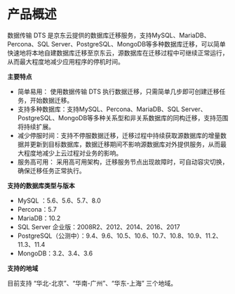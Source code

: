 # 产品概述

数据传输 DTS 是京东云提供的数据库迁移服务，支持MySQL、MariaDB、Percona、SQL Server、PostgreSQL、MongoDB等多种数据库迁移，可以简单快速地将本地自建数据库迁移至京东云，源数据库在迁移过程中可继续正常运行，从而最大程度地减少应用程序的停机时间。

**主要特点**

- 简单易用： 使用数据传输 DTS 执行数据迁移，只需简单几步即可创建迁移任务，开始数据迁移。  
- 支持多种数据库：支持MySQL、Percona、MariaDB、SQL Server、PostgreSQL、MongoDB等多种关系型和非关系数据库的同构迁移，支持范围将持续扩展。 
- 减少停服时间：支持不停服数据迁移，迁移过程中持续获取源数据库的增量数据并更新到目标数据库，数据迁移期间不影响源数据库对外提供服务，从而最大程度地减少上云过程对业务的影响。 
- 服务高可用： 采用高可用架构，迁移服务节点出现故障时，可自动容灾切换，确保迁移任务正常执行。 

**支持的数据库类型与版本**

- MySQL ：5.6、5.6、5.7、8.0
- Percona：5.7
- MariaDB：10.2
- SQL Server 企业版：2008R2、2012、2014、2016、2017
- PostgreSQL（公测中）：9.4、9.6、10.5、10.6、10.7、10.8、10.9、11.2、11.3、11.4
- MongoDB：3.2、3.4、3.6

**支持的地域**

目前支持 “华北-北京”、“华南-广州”、“华东-上海” 三个地域。 
